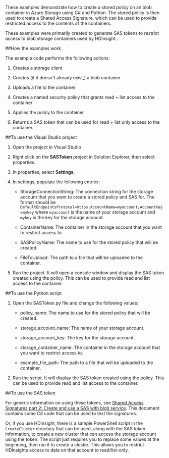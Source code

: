 These examples demonstrate how to create a stored policy on an blob container in Azure Storage using C# and Python. The stored policy is then used to create a Shared Access Signature, which can be used to provide restricted access to the contents of the containers.

These examples were primarily created to generate SAS tokens to restrict access to blob storage containers used by HDInsight..

##How the examples work

The example code performs the following actions:

1. Creates a storage client

2. Creates (if it doesn't already exist,) a blob container

3. Uploads a file to the container

4. Creates a named security policy that grants read + list access to the container

5. Applies the policy to the container

6. Returns a SAS token that can be used for read + list only access to the container.

##To use the Visual Studio project

1. Open the project in Visual Studio

2. Right click on the __SASToken__ project in Solution Explorer, then select properties.

3. In properties, select __Settings__.

4. In settings, populate the following entries:

    * StorageConnectionString: The connection string for the storage account that you want to create a stored policy and SAS for. The format should be `DefaultEndpointsProtocol=https;AccountName=myaccount;AccountKey=mykey` where `myaccount` is the name of your storage account and `mykey` is the key for the storage account.
    
    * ContainerName: The container in the storage account that you want to restrict access to.
    
    * SASPolicyName: The name to use for the stored policy that will be created.
    
    * FileToUpload: The path to a file that will be uploaded to the container.
    
4. Run the project. It will open a console window and display the SAS token created using the policy. This can be used to provide read and list access to the container.

##To use the Python script

1. Open the SASToken.py file and change the following values:

    * policy\_name: The name to use for the stored policy that will be created.
    
    * storage\_account\_name: The name of your storage account.
    
    * storage\_account\_key: The key for the storage account.
    
    * storage\_container\_name: The container in the storage account that you want to restrict access to.
    
    * example\_file\_path: The path to a file that will be uploaded to the container.

2. Run the script. It will display the SAS token created using the policy. This can be used to provide read and list access to the container.

##To use the SAS token

For generic information on using these tokens, see [Shared Access Signatures part 2: Create and use a SAS with blob service](https://azure.microsoft.com/en-us/documentation/articles/storage-dotnet-shared-access-signature-part-2). This document contains some C# code that can be used to test the signatures.

Or, if you use HDInsight, there is a sample PowerShell script in the `CreateCluster` directory that can be used, along with the SAS token information, to create a new cluster that can access the storage account using the token. The script just requires you to replace some values at the beginning, then run it to create a cluster. This allows you to restrict HDInsights access to data on that account to read/list-only.
